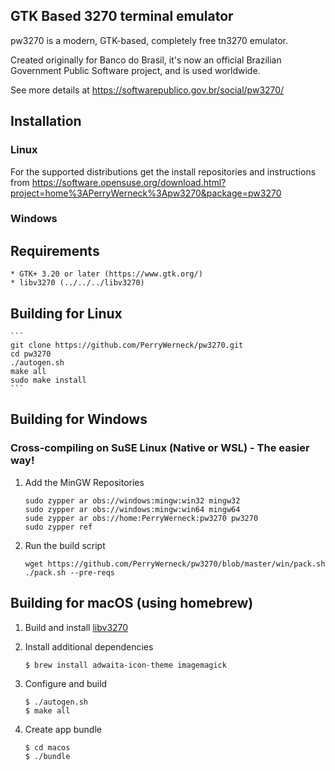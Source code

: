 
## GTK Based 3270 terminal emulator

pw3270 is a modern, GTK-based, completely free tn3270 emulator. 

Created originally for Banco do Brasil, it's now an official Brazilian Government Public Software project, and is used worldwide. 

See more details at https://softwarepublico.gov.br/social/pw3270/

## Installation

### Linux

For the supported distributions get the install repositories and instructions from https://software.opensuse.org/download.html?project=home%3APerryWerneck%3Apw3270&package=pw3270

### Windows


## Requirements

	* GTK+ 3.20 or later (https://www.gtk.org/)
	* libv3270 (../../../libv3270)

## Building for Linux

	```
	git clone https://github.com/PerryWerneck/pw3270.git
	cd pw3270
	./autogen.sh
	make all
	sudo make install
	```

## Building for Windows

### Cross-compiling on SuSE Linux (Native or WSL) - The easier way!

1. Add the MinGW Repositories

	```shell
	sudo zypper ar obs://windows:mingw:win32 mingw32
	sudo zypper ar obs://windows:mingw:win64 mingw64
	sude zypper ar obs://home:PerryWerneck:pw3270 pw3270
	sudo zypper ref
	```

2. Run the build script

	```shell
	wget https://github.com/PerryWerneck/pw3270/blob/master/win/pack.sh
	./pack.sh --pre-reqs
	```

## Building for macOS (using homebrew)

1. Build and install [libv3270](../../../libv3270)

2. Install additional dependencies

	```shell
	$ brew install adwaita-icon-theme imagemagick
	```

3. Configure and build

	```shell
	$ ./autogen.sh
	$ make all
	````

4. Create app bundle

	```shell
	$ cd macos
	$ ./bundle
	````

